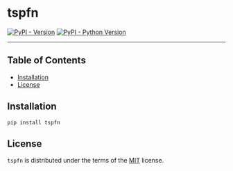 # tspfn

[![PyPI - Version](https://img.shields.io/pypi/v/tspfn.svg)](https://pypi.org/project/tspfn)
[![PyPI - Python Version](https://img.shields.io/pypi/pyversions/tspfn.svg)](https://pypi.org/project/tspfn)

-----

## Table of Contents

- [Installation](#installation)
- [License](#license)

## Installation

```console
pip install tspfn
```

## License

`tspfn` is distributed under the terms of the [MIT](https://spdx.org/licenses/MIT.html) license.
